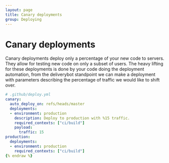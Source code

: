 ```yaml
---
layout: page
title: Canary deployments
group: Deploying
---
```


# Canary deployments

Canary deployments deploy only a percentage of your new code to servers. They
allow for testing new code on only a subset of users. The heavy lifting for
these deployments is done by your code doing the deployment automation, from
the deliverybot standpoint we can make a deployment with parameters describing
the percentage of traffic we would like to shift over.

```yaml {% raw %}
# .github/deploy.yml
canary:
  auto_deploy_on: refs/heads/master
  deployments:
  - environment: production
    description: Deploy to production with %15 traffic.
    required_contexts: ["ci/build"]
    payload:
      traffic: 15
production:
  deployments:
  - environment: production
    required_contexts: ["ci/build"]
{% endraw %}
```
